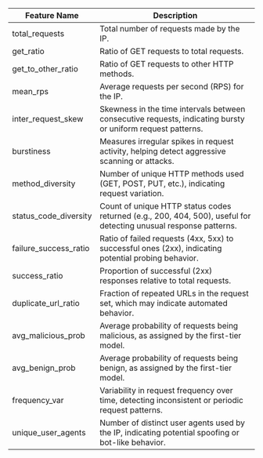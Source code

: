 | Feature Name            | Description |
|-------------------------|-------------|
| total_requests          | Total number of requests made by the IP. |
| get_ratio               | Ratio of GET requests to total requests. |
| get_to_other_ratio      | Ratio of GET requests to other HTTP methods. |
| mean_rps                | Average requests per second (RPS) for the IP. |
| inter_request_skew      | Skewness in the time intervals between consecutive requests, indicating bursty or uniform request patterns. |
| burstiness              | Measures irregular spikes in request activity, helping detect aggressive scanning or attacks. |
| method_diversity        | Number of unique HTTP methods used (GET, POST, PUT, etc.), indicating request variation. |
| status_code_diversity   | Count of unique HTTP status codes returned (e.g., 200, 404, 500), useful for detecting unusual response patterns. |
| failure_success_ratio   | Ratio of failed requests (4xx, 5xx) to successful ones (2xx), indicating potential probing behavior. |
| success_ratio           | Proportion of successful (2xx) responses relative to total requests. |
| duplicate_url_ratio     | Fraction of repeated URLs in the request set, which may indicate automated behavior. |
| avg_malicious_prob      | Average probability of requests being malicious, as assigned by the first-tier model. |
| avg_benign_prob         | Average probability of requests being benign, as assigned by the first-tier model. |
| frequency_var           | Variability in request frequency over time, detecting inconsistent or periodic request patterns. |
| unique_user_agents      | Number of distinct user agents used by the IP, indicating potential spoofing or bot-like behavior. |

